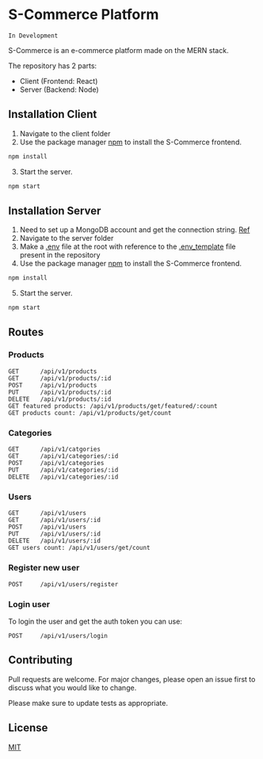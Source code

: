 # S-Commerce Platform

`In Development`

S-Commerce is an e-commerce platform made on the MERN stack.

The repository has 2 parts:
* Client (Frontend: React)
* Server (Backend: Node)

## Installation Client

1. Navigate to the client folder
2. Use the package manager [npm](https://docs.npmjs.com/downloading-and-installing-node-js-and-npm) to install the S-Commerce frontend.
  ```bash
  npm install
  ```
3. Start the server.
  ```bash
  npm start
  ```

## Installation Server

1. Need to set up a MongoDB account and get the connection string. [Ref](https://www.mongodb.com/docs/guides/cloud/connectionstring/)
2. Navigate to the server folder
3. Make a [.env]() file at the root with reference to the [.env_template]() file present in the repository
4. Use the package manager [npm](https://docs.npmjs.com/downloading-and-installing-node-js-and-npm) to install the S-Commerce frontend.
  ```bash
  npm install
  ```
5. Start the server.
  ```bash
  npm start
  ```

## Routes

### Products

```
GET      /api/v1/products
GET      /api/v1/products/:id
POST     /api/v1/products
PUT      /api/v1/products/:id
DELETE   /api/v1/products/:id
GET featured products: /api/v1/products/get/featured/:count
GET products count: /api/v1/products/get/count
```

### Categories
```
GET      /api/v1/catgories
GET      /api/v1/categories/:id
POST     /api/v1/categories
PUT      /api/v1/categories/:id
DELETE   /api/v1/categories/:id
```

### Users

```
GET      /api/v1/users
GET      /api/v1/users/:id
POST     /api/v1/users
PUT      /api/v1/users/:id
DELETE   /api/v1/users/:id
GET users count: /api/v1/users/get/count
```

### Register new user

```
POST     /api/v1/users/register
```

### Login user

To login the user and get the auth token you can use:

```
POST     /api/v1/users/login
```

## Contributing
Pull requests are welcome. For major changes, please open an issue first to discuss what you would like to change.

Please make sure to update tests as appropriate.

## License
[MIT](https://choosealicense.com/licenses/mit/)
